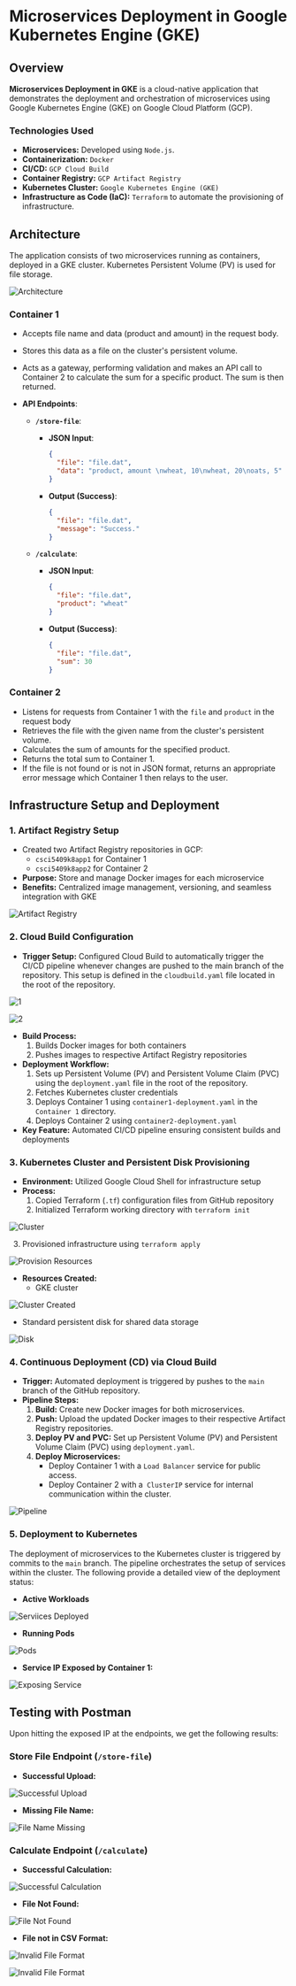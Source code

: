 
# Microservices Deployment in Google Kubernetes Engine (GKE)

## Overview

**Microservices Deployment in GKE** is a cloud-native application that demonstrates the deployment and orchestration of microservices using Google Kubernetes Engine (GKE) on Google Cloud Platform (GCP).

### Technologies Used

- **Microservices:** Developed using `Node.js`.
- **Containerization:** `Docker`
- **CI/CD:** `GCP Cloud Build`
- **Container Registry:** `GCP Artifact Registry`
- **Kubernetes Cluster:** `Google Kubernetes Engine (GKE)`
- **Infrastructure as Code (IaC):** `Terraform` to automate the provisioning of infrastructure.

## Architecture

The application consists of two microservices running as containers, deployed in a GKE cluster. Kubernetes Persistent Volume (PV) is used for file storage.

![Architecture](https://github.com/user-attachments/assets/7b1f61f4-0267-47e6-a28a-dcd44e01c8a2)

### Container 1
- Accepts file name and data (product and amount) in the request body.
- Stores this data as a file on the cluster's persistent volume.
- Acts as a gateway, performing validation and makes an API call to Container 2 to calculate the sum for a specific product. The sum is then returned.

- **API Endpoints**:
  - **`/store-file`**:
    - **JSON Input**:
      ```json
      {
        "file": "file.dat",
        "data": "product, amount \nwheat, 10\nwheat, 20\noats, 5"
      }
      ```
    - **Output (Success)**:
      ```json
      {
        "file": "file.dat",
        "message": "Success."
      }
      ```

  - **`/calculate`**:
    - **JSON Input**:
      ```json
      {
        "file": "file.dat",
        "product": "wheat"
      }
      ```
    - **Output (Success)**:
      ```json
      {
        "file": "file.dat",
        "sum": 30
      }
      ```

### Container 2

- Listens for requests from Container 1 with the `file` and `product` in the request body
- Retrieves the file with the given name from the cluster's persistent volume.
- Calculates the sum of amounts for the specified product.
- Returns the total sum to Container 1.
- If the file is not found or is not in JSON format, returns an appropriate error message which Container 1 then relays to the user.

## Infrastructure Setup and Deployment

### 1. Artifact Registry Setup
- Created two Artifact Registry repositories in GCP:
  - `csci5409k8app1` for Container 1
  - `csci5409k8app2` for Container 2
- **Purpose:** Store and manage Docker images for each microservice
- **Benefits:** Centralized image management, versioning, and seamless integration with GKE

![Artifact Registry](https://github.com/user-attachments/assets/6f784761-06fd-4a1c-9149-c97035e71d80)

### 2. Cloud Build Configuration
- **Trigger Setup:** Configured Cloud Build to automatically trigger the CI/CD pipeline whenever changes are pushed to the main branch of the repository. This setup is defined in the `cloudbuild.yaml` file located in the root of the repository.

![1](https://github.com/user-attachments/assets/117f208f-f457-4b0d-ab69-0ff6e13db121)

![2](https://github.com/user-attachments/assets/a069e31b-e6ad-4190-b729-294a6469e6b3)

- **Build Process:**
  1. Builds Docker images for both containers
  2. Pushes images to respective Artifact Registry repositories
- **Deployment Workflow:**
  1. Sets up Persistent Volume (PV) and Persistent Volume Claim (PVC) using the `deployment.yaml` file in the root of the repository.
  2. Fetches Kubernetes cluster credentials
  3. Deploys Container 1 using `container1-deployment.yaml` in the `Container 1` directory.
  4. Deploys Container 2 using `container2-deployment.yaml`
- **Key Feature:** Automated CI/CD pipeline ensuring consistent builds and deployments

### 3. Kubernetes Cluster and Persistent Disk Provisioning
- **Environment:** Utilized Google Cloud Shell for infrastructure setup
- **Process:**
  1. Copied Terraform (`.tf`) configuration files from GitHub repository
  2. Initialized Terraform working directory with `terraform init`

![Cluster](https://github.com/user-attachments/assets/86423f87-3879-45e2-8c2c-037df98c2ca9)

  3. Provisioned infrastructure using `terraform apply`
  
![Provision Resources](https://github.com/user-attachments/assets/ee43b87b-9abf-4600-9885-d88fc4295b82)

- **Resources Created:**
  - GKE cluster

![Cluster Created](https://github.com/user-attachments/assets/ea72cc00-e40b-4b38-867d-46f814f9dd03)

  - Standard persistent disk for shared data storage

![Disk](https://github.com/user-attachments/assets/855cb55a-cdcc-4cfb-b91a-26942b142467)

### 4. Continuous Deployment (CD) via Cloud Build
- **Trigger:** Automated deployment is triggered by pushes to the `main` branch of the GitHub repository.
- **Pipeline Steps:**
  1. **Build:** Create new Docker images for both microservices.
  2. **Push:** Upload the updated Docker images to their respective Artifact Registry repositories.
  3. **Deploy PV and PVC:** Set up Persistent Volume (PV) and Persistent Volume Claim (PVC) using `deployment.yaml`.
  4. **Deploy Microservices:**
     - Deploy Container 1 with a `Load Balancer` service for public access.
     - Deploy Container 2 with a` ClusterIP` service for internal communication within the cluster.

![Pipeline](https://github.com/user-attachments/assets/a23b59db-411e-40ed-9e68-9bb46afc8618)

### 5. Deployment to Kubernetes

The deployment of microservices to the Kubernetes cluster is triggered by commits to the `main` branch. The pipeline orchestrates the setup of services within the cluster. The following provide a detailed view of the deployment status:

- **Active Workloads**

![Serviices Deployed](https://github.com/user-attachments/assets/54766bba-b788-4a7a-b661-cf7e6b73a078)

- **Running Pods**

![Pods](https://github.com/user-attachments/assets/0ee23c45-8053-4cb7-8c34-e85cd82ec406)

- **Service IP Exposed by Container 1:**

![Exposing Service](https://github.com/user-attachments/assets/8ff65862-1015-44e5-b3ba-8652e771fd63)

## Testing with Postman

Upon hitting the exposed IP at the endpoints, we get the following results:

### Store File Endpoint (`/store-file`)

- **Successful Upload:**

![Successful Upload](https://github.com/user-attachments/assets/0cd7efe7-f74d-41b2-a48c-e41626e43c42)

- **Missing File Name:**

![File Name Missing](https://github.com/user-attachments/assets/b89b1faa-2083-446d-aede-7d327a94445e)

### Calculate Endpoint (`/calculate`)

- **Successful Calculation:**

![Successful Calculation](https://github.com/user-attachments/assets/ffc26623-ff6a-4f18-bb56-563a5b7b95b3)

- **File Not Found:**

![File Not Found](https://github.com/user-attachments/assets/3b7995bb-1103-412c-b092-c2e102c22151)

- **File not in CSV Format:**

![Invalid File Format](https://github.com/user-attachments/assets/5c6be0ed-52f4-46d8-a215-029b120ca3d6)

![Invalid File Format](https://github.com/user-attachments/assets/048ad52c-aac9-475d-9fcc-d315b58b6437)




